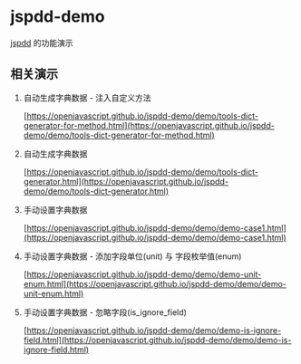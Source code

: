 # jspdd-demo
[jspdd](https://github.com/openjavascript/jspdd) 的功能演示 

## 相关演示

  1. 自动生成字典数据 - 注入自定义方法
  
     [https://openjavascript.github.io/jspdd-demo/demo/tools-dict-generator-for-method.html](https://openjavascript.github.io/jspdd-demo/demo/tools-dict-generator-for-method.html)

  1. 自动生成字典数据

      [https://openjavascript.github.io/jspdd-demo/demo/tools-dict-generator.html](https://openjavascript.github.io/jspdd-demo/demo/tools-dict-generator.html)
      
  1. 手动设置字典数据

      [https://openjavascript.github.io/jspdd-demo/demo/demo-case1.html](https://openjavascript.github.io/jspdd-demo/demo/demo-case1.html)

  1. 手动设置字典数据 - 添加字段单位(unit) 与 字段枚举值(enum)
  
     [https://openjavascript.github.io/jspdd-demo/demo/demo-unit-enum.html](https://openjavascript.github.io/jspdd-demo/demo/demo-unit-enum.html)

  1. 手动设置字典数据 - 忽略字段(is_ignore_field)
  
     [https://openjavascript.github.io/jspdd-demo/demo/demo-is-ignore-field.html](https://openjavascript.github.io/jspdd-demo/demo/demo-is-ignore-field.html)
  
      
